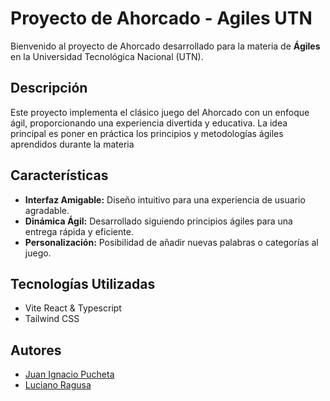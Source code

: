 # Proyecto de Ahorcado - Agiles UTN

Bienvenido al proyecto de Ahorcado desarrollado para la materia de **Ágiles** en la Universidad Tecnológica Nacional (UTN).

## Descripción

Este proyecto implementa el clásico juego del Ahorcado con un enfoque ágil, proporcionando una experiencia divertida y educativa. La idea principal es poner en práctica los principios y metodologías ágiles aprendidos durante la materia

## Características

- **Interfaz Amigable:** Diseño intuitivo para una experiencia de usuario agradable.
- **Dinámica Ágil:** Desarrollado siguiendo principios ágiles para una entrega rápida y eficiente.
- **Personalización:** Posibilidad de añadir nuevas palabras o categorías al juego.

## Tecnologías Utilizadas

- Vite React & Typescript
- Tailwind CSS

## Autores

- [Juan Ignacio Pucheta](www.linkedin.com/in/juan-ignacio-pucheta)
- [Luciano Ragusa](https://www.linkedin.com/in/luciano-ragusa/)

